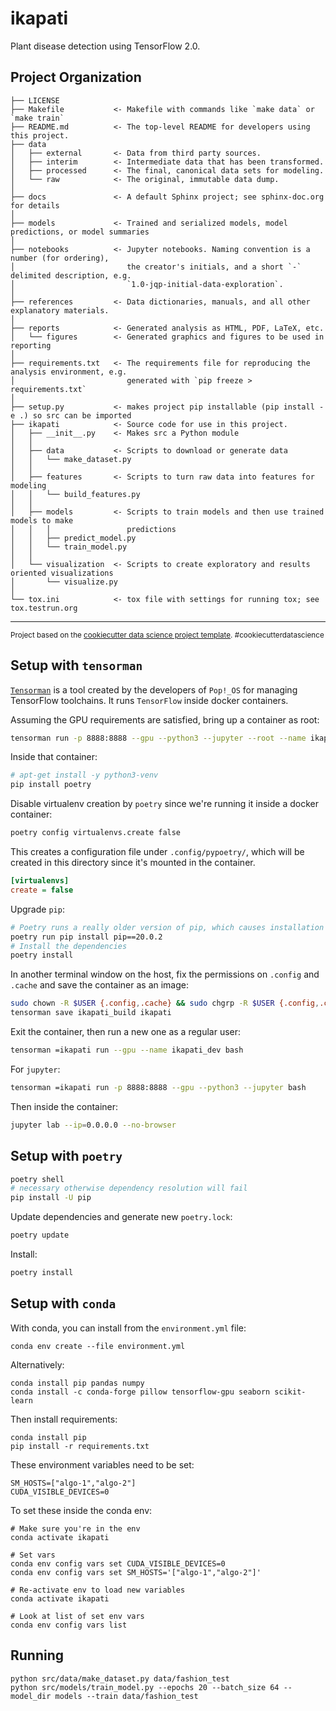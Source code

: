 ikapati
==============================

Plant disease detection using TensorFlow 2.0.

Project Organization
------------

    ├── LICENSE
    ├── Makefile           <- Makefile with commands like `make data` or `make train`
    ├── README.md          <- The top-level README for developers using this project.
    ├── data
    │   ├── external       <- Data from third party sources.
    │   ├── interim        <- Intermediate data that has been transformed.
    │   ├── processed      <- The final, canonical data sets for modeling.
    │   └── raw            <- The original, immutable data dump.
    │
    ├── docs               <- A default Sphinx project; see sphinx-doc.org for details
    │
    ├── models             <- Trained and serialized models, model predictions, or model summaries
    │
    ├── notebooks          <- Jupyter notebooks. Naming convention is a number (for ordering),
    │                         the creator's initials, and a short `-` delimited description, e.g.
    │                         `1.0-jqp-initial-data-exploration`.
    │
    ├── references         <- Data dictionaries, manuals, and all other explanatory materials.
    │
    ├── reports            <- Generated analysis as HTML, PDF, LaTeX, etc.
    │   └── figures        <- Generated graphics and figures to be used in reporting
    │
    ├── requirements.txt   <- The requirements file for reproducing the analysis environment, e.g.
    │                         generated with `pip freeze > requirements.txt`
    │
    ├── setup.py           <- makes project pip installable (pip install -e .) so src can be imported
    ├── ikapati            <- Source code for use in this project.
    │   ├── __init__.py    <- Makes src a Python module
    │   │
    │   ├── data           <- Scripts to download or generate data
    │   │   └── make_dataset.py
    │   │
    │   ├── features       <- Scripts to turn raw data into features for modeling
    │   │   └── build_features.py
    │   │
    │   ├── models         <- Scripts to train models and then use trained models to make
    │   │   │                 predictions
    │   │   ├── predict_model.py
    │   │   └── train_model.py
    │   │
    │   └── visualization  <- Scripts to create exploratory and results oriented visualizations
    │       └── visualize.py
    │
    └── tox.ini            <- tox file with settings for running tox; see tox.testrun.org


--------

<p><small>Project based on the <a target="_blank" href="https://drivendata.github.io/cookiecutter-data-science/">cookiecutter data science project template</a>. #cookiecutterdatascience</small></p>


Setup with `tensorman`
------------------------

[`Tensorman`](https://support.system76.com/articles/use-tensorman/) is a tool created by the developers of `Pop!_OS` for managing TensorFlow toolchains. It runs `TensorFlow` inside docker containers.

Assuming the GPU requirements are satisfied, bring up a container as root:

```bash
tensorman run -p 8888:8888 --gpu --python3 --jupyter --root --name ikapati_build bash
```

Inside that container:

```bash
# apt-get install -y python3-venv
pip install poetry
```

Disable virtualenv creation by `poetry` since we're running it inside a docker container:

```bash
poetry config virtualenvs.create false
```

This creates a configuration file under `.config/pypoetry/`, which will be created in this directory since it's mounted in the container.

```ini
[virtualenvs]
create = false
```

Upgrade `pip`:

```bash
# Poetry runs a really older version of pip, which causes installation to fail
poetry run pip install pip==20.0.2
# Install the dependencies
poetry install
```

In another terminal window on the host, fix the permissions on `.config` and `.cache` and save the container as an image:

```bash
sudo chown -R $USER {.config,.cache} && sudo chgrp -R $USER {.config,.cache}
tensorman save ikapati_build ikapati
```

Exit the container, then run a new one as a regular user:

```bash
tensorman =ikapati run --gpu --name ikapati_dev bash
```

For `jupyter`:

```bash
tensorman =ikapati run -p 8888:8888 --gpu --python3 --jupyter bash
```

Then inside the container:

```bash
jupyter lab --ip=0.0.0.0 --no-browser
```


Setup with `poetry`
-----------------------

```bash
poetry shell
# necessary otherwise dependency resolution will fail
pip install -U pip
```

Update dependencies and generate new `poetry.lock`:

```bash
poetry update
```

Install:

```bash
poetry install
```


Setup with `conda`
-----------------

With conda, you can install from the `environment.yml` file:

```
conda env create --file environment.yml
```

Alternatively:

```
conda install pip pandas numpy
conda install -c conda-forge pillow tensorflow-gpu seaborn scikit-learn
```

Then install requirements:

```
conda install pip
pip install -r requirements.txt
```

These environment variables need to be set:

```
SM_HOSTS=["algo-1","algo-2"]
CUDA_VISIBLE_DEVICES=0
```

To set these inside the conda env:

```
# Make sure you're in the env
conda activate ikapati

# Set vars
conda env config vars set CUDA_VISIBLE_DEVICES=0
conda env config vars set SM_HOSTS='["algo-1","algo-2"]'

# Re-activate env to load new variables
conda activate ikapati

# Look at list of set env vars
conda env config vars list
```

Running
----------

```
python src/data/make_dataset.py data/fashion_test
python src/models/train_model.py --epochs 20 --batch_size 64 --model_dir models --train data/fashion_test
```

